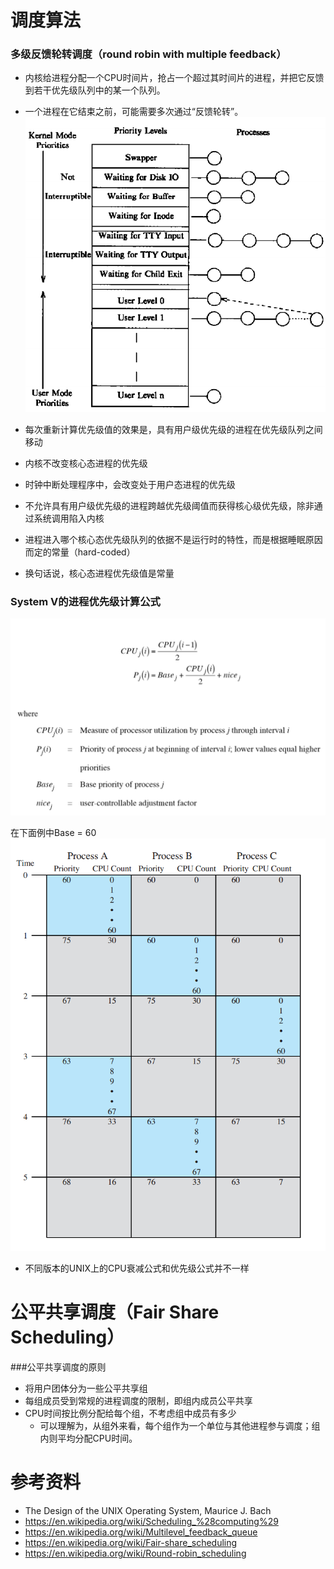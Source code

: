 # 调度算法
### 多级反馈轮转调度（round robin with multiple feedback）
* 内核给进程分配一个CPU时间片，抢占一个超过其时间片的进程，并把它反馈到若干优先级队列中的某一个队列。
* 一个进程在它结束之前，可能需要多次通过“反馈轮转”。
![pic/sched_mlfq.png](pic/sched_mlfq.png)

* 每次重新计算优先级值的效果是，具有用户级优先级的进程在优先级队列之间移动
* 内核不改变核心态进程的优先级
* 时钟中断处理程序中，会改变处于用户态进程的优先级
* 不允许具有用户级优先级的进程跨越优先级阈值而获得核心级优先级，除非通过系统调用陷入内核
* 进程进入哪个核心态优先级队列的依据不是运行时的特性，而是根据睡眠原因而定的常量（hard-coded）
* 换句话说，核心态进程优先级值是常量

### System V的进程优先级计算公式
![pic/sched_UNIX_schd_alg.png](pic/sched_UNIX_schd_alg.png)

在下面例中Base = 60
![pic/sched_UNIX_schd_eg.png](pic/sched_UNIX_schd_eg.png)
* 不同版本的UNIX上的CPU衰减公式和优先级公式并不一样


# 公平共享调度（Fair Share Scheduling）
###公平共享调度的原则
* 将用户团体分为一些公平共享组
* 每组成员受到常规的进程调度的限制，即组内成员公平共享
* CPU时间按比例分配给每个组，不考虑组中成员有多少
  * 可以理解为，从组外来看，每个组作为一个单位与其他进程参与调度；组内则平均分配CPU时间。


# 参考资料
* The Design of the UNIX Operating System, Maurice J. Bach
* https://en.wikipedia.org/wiki/Scheduling_%28computing%29
* https://en.wikipedia.org/wiki/Multilevel_feedback_queue
* https://en.wikipedia.org/wiki/Fair-share_scheduling
* https://en.wikipedia.org/wiki/Round-robin_scheduling
